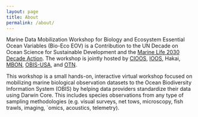 ```yaml
---
layout: page
title: About
permalink: /about/
---
```

Marine Data Mobilization Workshop for Biology and Ecosystem Essential Ocean Variables (Bio-Eco EOV) is a Contribution to the UN Decade on Ocean Science for Sustainable Development and the [Marine Life 2030 Decade Action](https://www.oceandecade.org/resource/166/Announcement-of-the-results-of-the-first-endorsed-Decade-Actions-following-Call-for-Decade-Actions-No-012020). The workshop is jointly hosted by [CIOOS](https://www.cioos.ca/), [IOOS](https://ioos.noaa.gov/), Hakai, [MBON](http://marinebon.org/), [OBIS-USA](https://www.usgs.gov/core-science-systems/science-analytics-and-synthesis/obis-usa), and [OTN](https://oceantrackingnetwork.org/).


This workshop is a small hands-on, interactive virtual workshop focused on mobilizing marine biological observation datasets to the Ocean Biodiversity Information System (OBIS) by helping data providers standardize their data using Darwin Core. This includes species observations from any type of sampling methodologies (e.g. visual surveys, net tows, microscopy, fish trawls, imaging, `omics, acoustics, telemetry).